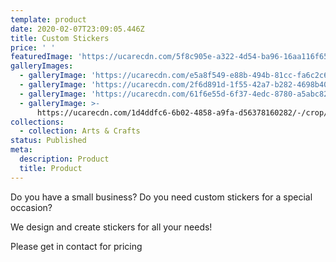 ```yaml
---
template: product
date: 2020-02-07T23:09:05.446Z
title: Custom Stickers
price: ' '
featuredImage: 'https://ucarecdn.com/5f8c905e-a322-4d54-ba96-16aa116f65a4/'
galleryImages:
  - galleryImage: 'https://ucarecdn.com/e5a8f549-e88b-494b-81cc-fa6c2c65eb33/'
  - galleryImage: 'https://ucarecdn.com/2f6d891d-1f55-42a7-b282-4698b403cce6/'
  - galleryImage: 'https://ucarecdn.com/61f6e55d-6f37-4edc-8780-a5abc82ca9a7/'
  - galleryImage: >-
      https://ucarecdn.com/1d4ddfc6-6b02-4858-a9fa-d56378160282/-/crop/1242x1271/0,474/-/preview/
collections:
  - collection: Arts & Crafts
status: Published
meta:
  description: Product
  title: Product
---
```

Do you have a small business? Do you need custom stickers for a special occasion?

We design and create stickers for all your needs!

Please get in contact for pricing
